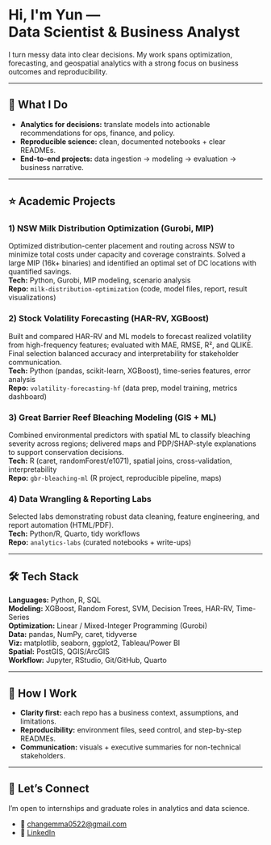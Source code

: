 <h1>Hi, I'm Yun — <br/>Data Scientist & Business Analyst</h1>

I turn messy data into clear decisions. My work spans optimization, forecasting, and geospatial analytics with a strong focus on business outcomes and reproducibility.

---

## 🧭 What I Do
- **Analytics for decisions:** translate models into actionable recommendations for ops, finance, and policy.
- **Reproducible science:** clean, documented notebooks + clear READMEs.
- **End-to-end projects:** data ingestion → modeling → evaluation → business narrative.

---

## ⭐ Academic Projects

### 1) NSW Milk Distribution Optimization (Gurobi, MIP)
Optimized distribution-center placement and routing across NSW to minimize total costs under capacity and coverage constraints. Solved a large MIP (16k+ binaries) and identified an optimal set of DC locations with quantified savings.  
**Tech:** Python, Gurobi, MIP modeling, scenario analysis  
**Repo:** `milk-distribution-optimization` (code, model files, report, result visualizations)

### 2) Stock Volatility Forecasting (HAR-RV, XGBoost)
Built and compared HAR-RV and ML models to forecast realized volatility from high-frequency features; evaluated with MAE, RMSE, R², and QLIKE. Final selection balanced accuracy and interpretability for stakeholder communication.  
**Tech:** Python (pandas, scikit-learn, XGBoost), time-series features, error analysis  
**Repo:** `volatility-forecasting-hf` (data prep, model training, metrics dashboard)

### 3) Great Barrier Reef Bleaching Modeling (GIS + ML)
Combined environmental predictors with spatial ML to classify bleaching severity across regions; delivered maps and PDP/SHAP-style explanations to support conservation decisions.  
**Tech:** R (caret, randomForest/e1071), spatial joins, cross-validation, interpretability  
**Repo:** `gbr-bleaching-ml` (R project, reproducible pipeline, maps)

### 4) Data Wrangling & Reporting Labs
Selected labs demonstrating robust data cleaning, feature engineering, and report automation (HTML/PDF).  
**Tech:** Python/R, Quarto, tidy workflows  
**Repo:** `analytics-labs` (curated notebooks + write-ups)

---

## 🛠️ Tech Stack
**Languages:** Python, R, SQL  
**Modeling:** XGBoost, Random Forest, SVM, Decision Trees, HAR-RV, Time-Series  
**Optimization:** Linear / Mixed-Integer Programming (Gurobi)  
**Data:** pandas, NumPy, caret, tidyverse  
**Viz:** matplotlib, seaborn, ggplot2, Tableau/Power BI  
**Spatial:** PostGIS, QGIS/ArcGIS  
**Workflow:** Jupyter, RStudio, Git/GitHub, Quarto

---

## 🧪 How I Work
- **Clarity first:** each repo has a business context, assumptions, and limitations.
- **Reproducibility:** environment files, seed control, and step-by-step READMEs.
- **Communication:** visuals + executive summaries for non-technical stakeholders.

---

## 🤝 Let’s Connect
I’m open to internships and graduate roles in analytics and data science.
- 📧 changemma0522@gmail.com
- 💼 <a href="https://www.linkedin.com/in/yun-chang-98b044254">LinkedIn</a>
